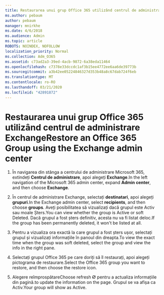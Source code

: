 ```yaml
---
title: Restaurarea unui grup Office 365 utilizând centrul de administrare Exchange
ms.author: pebaum
author: pebaum
manager: mnirkhe
ms.date: 4/6/2018
ms.audience: Admin
ms.topic: article
ROBOTS: NOINDEX, NOFOLLOW
localization_priority: Normal
ms.collection: Adm_O365
ms.assetid: c73ad2a3-39ed-4acb-9872-6a38eda11464
ms.openlocfilehash: c7378e33dccdc1af3b15ee4772ee6aa6de39773b
ms.sourcegitcommit: a3b42ee05224846327d353b48a8c67dab724f6eb
ms.translationtype: MT
ms.contentlocale: ro-RO
ms.lasthandoff: 03/21/2020
ms.locfileid: "42891872"
---
```

# <a name="restore-an-office-365-group-using-the-exchange-admin-center"></a><span data-ttu-id="7f5bf-102">Restaurarea unui grup Office 365 utilizând centrul de administrare Exchange</span><span class="sxs-lookup"><span data-stu-id="7f5bf-102">Restore an Office 365 Group using the Exchange admin center</span></span>

1. <span data-ttu-id="7f5bf-103">În navigarea din stânga a centrului de administrare Microsoft 365, extindeți **Centrul de administrare**, apoi alegeți **Exchange**.</span><span class="sxs-lookup"><span data-stu-id="7f5bf-103">In the left navigation of the Microsoft 365 admin center, expand **Admin center**, and then choose **Exchange**.</span></span>
    
2. <span data-ttu-id="7f5bf-104">În centrul de administrare Exchange, selectați **destinatari**, apoi alegeți **grupuri**.</span><span class="sxs-lookup"><span data-stu-id="7f5bf-104">In the Exchange admin center, select **recipients**, and then choose **groups**.</span></span> <span data-ttu-id="7f5bf-105">Aveți posibilitatea să vizualizați dacă grupul este Activ sau moale Șters.</span><span class="sxs-lookup"><span data-stu-id="7f5bf-105">You can view whether the group is Active or soft Deleted.</span></span> <span data-ttu-id="7f5bf-106">Dacă grupul a fost șters definitiv, acesta nu va fi listat deloc.</span><span class="sxs-lookup"><span data-stu-id="7f5bf-106">If the group has been permanently deleted, it won't be listed at all.</span></span>
    
3. <span data-ttu-id="7f5bf-107">Pentru a vizualiza ora exactă la care grupul a fost șters ușor, selectați grupul și vizualizați informațiile în panoul din dreapta.</span><span class="sxs-lookup"><span data-stu-id="7f5bf-107">To view the exact time when the group was soft deleted, select the group and view the info in the right pane.</span></span>
    
4. <span data-ttu-id="7f5bf-108">Selectați grupul Office 365 pe care doriți să îl restaurați, apoi alegeți pictograma de restaurare.</span><span class="sxs-lookup"><span data-stu-id="7f5bf-108">Select the Office 365 group you want to restore, and then choose the restore icon.</span></span>
    
5. <span data-ttu-id="7f5bf-109">Alegere reîmprospătare</span><span class="sxs-lookup"><span data-stu-id="7f5bf-109">Choose refresh</span></span> ![Pictograma Reîmprospătare](media/6464df90-2a91-4c1f-92a6-9a38c7696ac3.gif) <span data-ttu-id="7f5bf-111">pentru a actualiza informațiile din pagină.</span><span class="sxs-lookup"><span data-stu-id="7f5bf-111">to update the information on the page.</span></span> <span data-ttu-id="7f5bf-112">Grupul se va afișa ca Activ.</span><span class="sxs-lookup"><span data-stu-id="7f5bf-112">Your group will show as Active.</span></span> 
    

